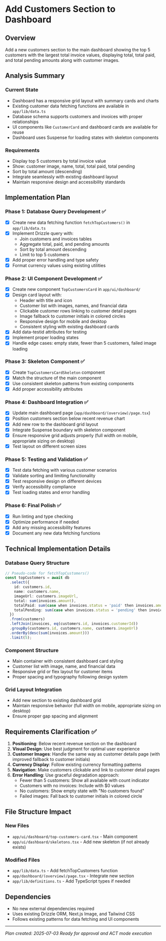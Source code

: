 # Add Customers Section to Dashboard

## Overview
Add a new customers section to the main dashboard showing the top 5 customers with the largest total invoice values, displaying total, total paid, and total pending amounts along with customer images.

## Analysis Summary

### Current State
- Dashboard has a responsive grid layout with summary cards and charts
- Existing customer data fetching functions are available in `app/lib/data.ts`
- Database schema supports customers and invoices with proper relationships
- UI components like `CustomerCard` and dashboard cards are available for reuse
- Dashboard uses Suspense for loading states with skeleton components

### Requirements
- Display top 5 customers by total invoice value
- Show: customer image, name, total, total paid, total pending
- Sort by total amount (descending)
- Integrate seamlessly with existing dashboard layout
- Maintain responsive design and accessibility standards

## Implementation Plan

### Phase 1: Database Query Development ✅
- [x] Create new data fetching function `fetchTopCustomers()` in `app/lib/data.ts`
- [x] Implement Drizzle query with:
  - Join customers and invoices tables
  - Aggregate total, paid, and pending amounts
  - Sort by total amount descending
  - Limit to top 5 customers
- [x] Add proper error handling and type safety
- [x] Format currency values using existing utilities

### Phase 2: UI Component Development ✅
- [x] Create new component `TopCustomersCard` in `app/ui/dashboard/`
- [x] Design card layout with:
  - Header with title and icon
  - Customer list with images, names, and financial data
  - Clickable customer rows linking to customer detail pages
  - Image fallback to customer initials in colored circles
  - Responsive design for mobile and desktop
  - Consistent styling with existing dashboard cards
- [x] Add data-testid attributes for testing
- [x] Implement proper loading states
- [x] Handle edge cases: empty state, fewer than 5 customers, failed image loading

### Phase 3: Skeleton Component ✅
- [x] Create `TopCustomersCardSkeleton` component
- [x] Match the structure of the main component
- [x] Use consistent skeleton patterns from existing components
- [x] Add proper accessibility attributes

### Phase 4: Dashboard Integration ✅
- [x] Update main dashboard page (`app/dashboard/(overview)/page.tsx`)
- [x] Position customers section below recent revenue chart
- [x] Add new row to the dashboard grid layout
- [x] Integrate Suspense boundary with skeleton component
- [x] Ensure responsive grid adjusts properly (full width on mobile, appropriate sizing on desktop)
- [x] Test layout on different screen sizes

### Phase 5: Testing and Validation ✅
- [x] Test data fetching with various customer scenarios
- [x] Validate sorting and limiting functionality
- [x] Test responsive design on different devices
- [x] Verify accessibility compliance
- [x] Test loading states and error handling

### Phase 6: Final Polish ✅
- [x] Run linting and type checking
- [x] Optimize performance if needed
- [x] Add any missing accessibility features
- [x] Document any new data fetching functions

## Technical Implementation Details

### Database Query Structure
```typescript
// Pseudo-code for fetchTopCustomers()
const topCustomers = await db
  .select({
    id: customers.id,
    name: customers.name,
    imageUrl: customers.imageUrl,
    total: sum(invoices.amount),
    totalPaid: sum(case when invoices.status = 'paid' then invoices.amount else 0 end),
    totalPending: sum(case when invoices.status = 'pending' then invoices.amount else 0 end)
  })
  .from(customers)
  .leftJoin(invoices, eq(customers.id, invoices.customerId))
  .groupBy(customers.id, customers.name, customers.imageUrl)
  .orderBy(desc(sum(invoices.amount)))
  .limit(5);
```

### Component Structure
- Main container with consistent dashboard card styling
- Customer list with image, name, and financial data
- Responsive grid or flex layout for customer items
- Proper spacing and typography following design system

### Grid Layout Integration
- Add new section to existing dashboard grid
- Maintain responsive behavior (full width on mobile, appropriate sizing on desktop)
- Ensure proper gap spacing and alignment

## Requirements Clarification ✅

1. **Positioning**: Below recent revenue section on the dashboard
2. **Visual Design**: Use best judgment for optimal user experience
3. **Customer Images**: Handle the same way as customer details page (with improved fallback to customer initials)
4. **Currency Display**: Follow existing currency formatting patterns
5. **Navigation**: Make customers clickable and link to customer detail pages
6. **Error Handling**: Use graceful degradation approach:
   - Fewer than 5 customers: Show all available with count indicator
   - Customers with no invoices: Include with $0 values
   - No customers: Show empty state with "No customers found"
   - Failed images: Fall back to customer initials in colored circle

## File Structure Impact

### New Files
- `app/ui/dashboard/top-customers-card.tsx` - Main component
- `app/ui/dashboard/skeletons.tsx` - Add new skeleton (if not already exists)

### Modified Files
- `app/lib/data.ts` - Add fetchTopCustomers function
- `app/dashboard/(overview)/page.tsx` - Integrate new section
- `app/lib/definitions.ts` - Add TypeScript types if needed

## Dependencies
- No new external dependencies required
- Uses existing Drizzle ORM, Next.js Image, and Tailwind CSS
- Follows existing patterns for data fetching and UI components

---

*Plan created: 2025-07-03*
*Ready for approval and ACT mode execution*